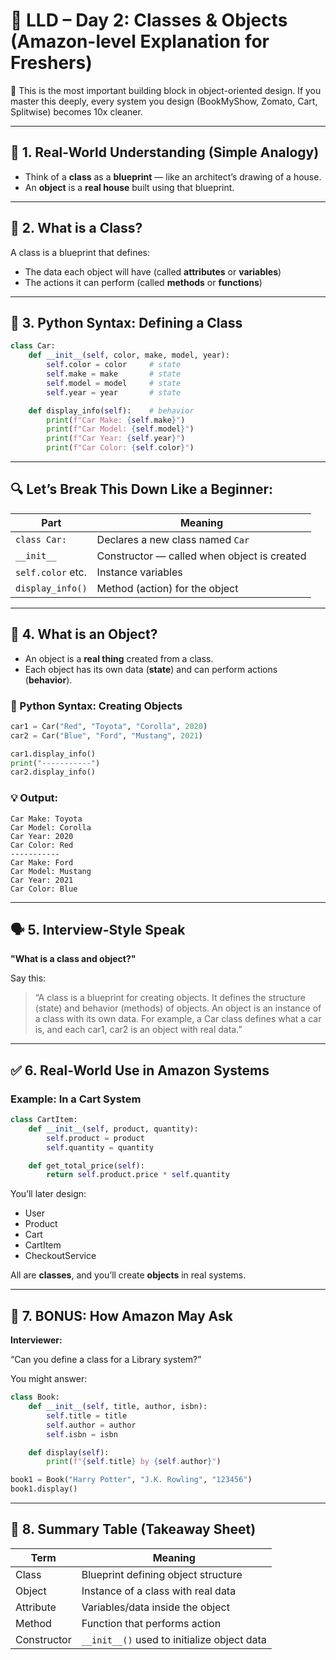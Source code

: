 # 📘 LLD – Day 2: Classes & Objects (Amazon-level Explanation for Freshers)

📌 This is the most important building block in object-oriented design. If you master this deeply, every system you design (BookMyShow, Zomato, Cart, Splitwise) becomes 10x cleaner.

---

## 🧠 1. Real-World Understanding (Simple Analogy)

- Think of a **class** as a **blueprint** — like an architect’s drawing of a house.
- An **object** is a **real house** built using that blueprint.

---

## 📘 2. What is a Class?

A class is a blueprint that defines:

- The data each object will have (called **attributes** or **variables**)
- The actions it can perform (called **methods** or **functions**)

---

## 🔧 3. Python Syntax: Defining a Class

```python
class Car:
    def __init__(self, color, make, model, year):
        self.color = color     # state
        self.make = make       # state
        self.model = model     # state
        self.year = year       # state

    def display_info(self):    # behavior
        print(f"Car Make: {self.make}")
        print(f"Car Model: {self.model}")
        print(f"Car Year: {self.year}")
        print(f"Car Color: {self.color}")
```

---

## 🔍 Let’s Break This Down Like a Beginner:

| Part              | Meaning                                     |
| ----------------- | ------------------------------------------- |
| `class Car:`      | Declares a new class named `Car`            |
| `__init__`        | Constructor — called when object is created |
| `self.color` etc. | Instance variables                          |
| `display_info()`  | Method (action) for the object              |

---

## 🚗 4. What is an Object?

- An object is a **real thing** created from a class.
- Each object has its own data (**state**) and can perform actions (**behavior**).

### 🔧 Python Syntax: Creating Objects

```python
car1 = Car("Red", "Toyota", "Corolla", 2020)
car2 = Car("Blue", "Ford", "Mustang", 2021)

car1.display_info()
print("-----------")
car2.display_info()
```

### 💡 Output:

```
Car Make: Toyota
Car Model: Corolla
Car Year: 2020
Car Color: Red
-----------
Car Make: Ford
Car Model: Mustang
Car Year: 2021
Car Color: Blue
```

---

## 🗣️ 5. Interview-Style Speak

**"What is a class and object?"**

Say this:

> “A class is a blueprint for creating objects. It defines the structure (state) and behavior (methods) of objects. An object is an instance of a class with its own data. For example, a Car class defines what a car is, and each car1, car2 is an object with real data.”

---

## ✅ 6. Real-World Use in Amazon Systems

### Example: In a Cart System

```python
class CartItem:
    def __init__(self, product, quantity):
        self.product = product
        self.quantity = quantity

    def get_total_price(self):
        return self.product.price * self.quantity
```

You’ll later design:

- User
- Product
- Cart
- CartItem
- CheckoutService

All are **classes**, and you’ll create **objects** in real systems.

---

## 🔁 7. BONUS: How Amazon May Ask

**Interviewer:**

“Can you define a class for a Library system?”

You might answer:

```python
class Book:
    def __init__(self, title, author, isbn):
        self.title = title
        self.author = author
        self.isbn = isbn

    def display(self):
        print(f"{self.title} by {self.author}")

book1 = Book("Harry Potter", "J.K. Rowling", "123456")
book1.display()
```

---

## 📌 8. Summary Table (Takeaway Sheet)

| Term        | Meaning                                     |
| ----------- | ------------------------------------------- |
| Class       | Blueprint defining object structure         |
| Object      | Instance of a class with real data          |
| Attribute   | Variables/data inside the object            |
| Method      | Function that performs action               |
| Constructor | `__init__()` used to initialize object data |